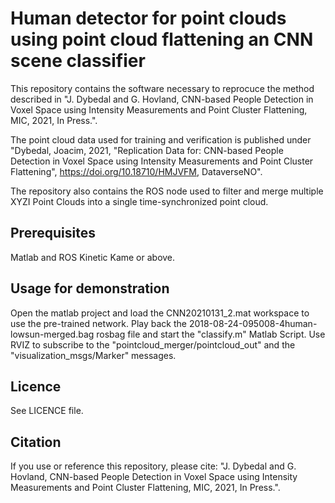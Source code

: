 # Human detector for point clouds using point cloud flattening an CNN scene classifier

This repository contains the software necessary to reprocuce the method described in "J. Dybedal and G. Hovland, CNN-based People Detection in Voxel Space using Intensity Measurements and Point Cluster Flattening, MIC, 2021, In Press.".

The point cloud data used for training and verification is published under "Dybedal, Joacim, 2021, "Replication Data for: CNN-based People Detection in Voxel Space using Intensity Measurements and Point Cluster Flattening", https://doi.org/10.18710/HMJVFM, DataverseNO".

The repository also contains the ROS node used to filter and merge multiple XYZI Point Clouds into a single time-synchronized point cloud.

## Prerequisites
Matlab and ROS Kinetic Kame or above.

## Usage for demonstration
Open the matlab project and load the CNN20210131_2.mat workspace to use the pre-trained network.
Play back the 2018-08-24-095008-4human-lowsun-merged.bag rosbag file and start the "classify.m" Matlab Script.
Use RVIZ to subscribe to the "pointcloud_merger/pointcloud_out" and the "visualization_msgs/Marker" messages.

## Licence
See LICENCE file.

## Citation
If you use or reference this repository, please cite:
"J. Dybedal and G. Hovland, CNN-based People Detection in Voxel Space using Intensity Measurements and Point Cluster Flattening, MIC, 2021, In Press.".

